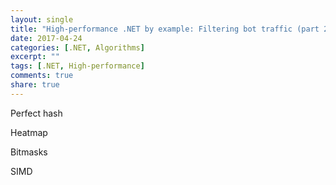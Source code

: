 ```yaml
---
layout: single
title: "High-performance .NET by example: Filtering bot traffic (part 2)"
date: 2017-04-24
categories: [.NET, Algorithms]
excerpt: ""
tags: [.NET, High-performance]
comments: true
share: true
---
```


Perfect hash

Heatmap

Bitmasks

SIMD
